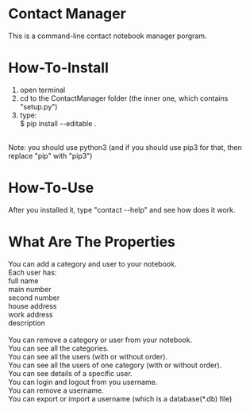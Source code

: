 # Contact Manager
This is a command-line contact notebook manager porgram.</br>


# How-To-Install
1. open terminal</br>
2. cd to the ContactManager folder (the inner one, which contains "setup.py")</br>
3. type:</br>
$ pip install --editable .</br>
</br>
Note: you should use python3 (and if you should use pip3 for that, then replace "pip" with "pip3")</br>


# How-To-Use</br>
After you installed it, type "contact --help" and see how does it work.</br>


# What Are The Properties
You can add a category and user to your notebook.</br>
Each user has:</br>
	full name</br>
	main number</br>
	second number</br>
	house address</br>
	work address</br>
	description</br>
</br>
You can remove a category or user from your notebook.</br>
You can see all the categories.</br>
You can see all the users (with or without order).</br>
You can see all the users of one category (with or without order).</br>
You can see details of a specific user.</br>
You can login and logout from you username.</br>
You can remove a username.</br>
You can export or import a username (which is a database(\*.db) file)</br>